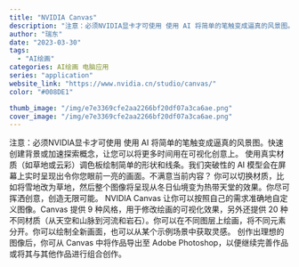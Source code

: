 ```yaml
---
title: "NVIDIA Canvas"
description: "注意：必须NVIDIA显卡才可使用 使用 AI 将简单的笔触变成逼真的风景图。快速创建背景或加速探索概念，让您可以将更多"
author: "瑞东"
date: "2023-03-30"
tags:
  - "AI绘画"
categories: AI绘画 电脑应用
series: "application"
website_link: "https://www.nvidia.cn/studio/canvas/"
color: "#008DE1"

thumb_image: "/img/e7e3369cfe2aa2266bf20df07a3ca6ae.png"
cover_image: "/img/e7e3369cfe2aa2266bf20df07a3ca6ae.png"
---
```


注意：必须NVIDIA显卡才可使用 使用 AI 将简单的笔触变成逼真的风景图。快速创建背景或加速探索概念，让您可以将更多时间用在可视化创意上。 使用真实材质（如草地或云彩）调色板绘制简单的形状和线条。我们突破性的 AI 模型会在屏幕上实时呈现出令你您眼前一亮的画面。不满意当前内容？ 你可以切换材质，比如将雪地改为草地，然后整个图像将呈现从冬日仙境变为热带天堂的效果。你尽可挥洒创意，创造无限可能。  NVIDIA Canvas 让你可以按照自己的需求准确地自定义图像。Canvas 提供 9 种风格，用于修改绘画的可视化效果，另外还提供 20 种不同材质（从天空和山脉到河流和岩石）。你可以在不同图层上绘画，将不同元素分开。你可以绘制全新画面，也可以从某个示例场景中获取灵感。  创作出理想的图像后，你可从 Canvas 中将作品导出至 Adobe Photoshop，以便继续完善作品或将其与其他作品进行组合创作。